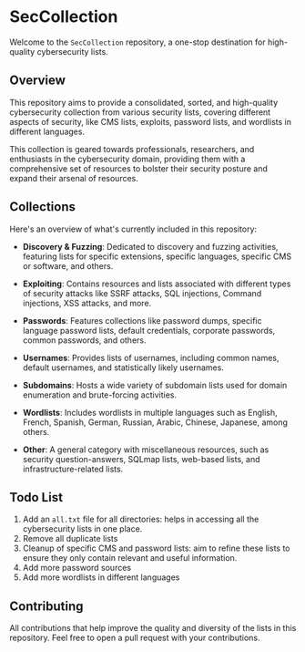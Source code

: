# SecCollection

Welcome to the `SecCollection` repository, a one-stop destination for high-quality cybersecurity lists.

## Overview

This repository aims to provide a consolidated, sorted, and high-quality cybersecurity collection from various security lists, covering different aspects of security, like CMS lists, exploits, password lists, and wordlists in different languages.

This collection is geared towards professionals, researchers, and enthusiasts in the cybersecurity domain, providing them with a comprehensive set of resources to bolster their security posture and expand their arsenal of resources.

## Collections

Here's an overview of what's currently included in this repository:

- **Discovery & Fuzzing**: Dedicated to discovery and fuzzing activities, featuring lists for specific extensions, specific languages, specific CMS or software, and others.

- **Exploiting**: Contains resources and lists associated with different types of security attacks like SSRF attacks, SQL injections, Command injections, XSS attacks, and more.
  
- **Passwords**: Features collections like password dumps, specific language password lists, default credentials, corporate passwords, common passwords, and others.

- **Usernames**: Provides lists of usernames, including common names, default usernames, and statistically likely usernames.

- **Subdomains**: Hosts a wide variety of subdomain lists used for domain enumeration and brute-forcing activities.

- **Wordlists**: Includes wordlists in multiple languages such as English, French, Spanish, German, Russian, Arabic, Chinese, Japanese, among others.

- **Other**: A general category with miscellaneous resources, such as security question-answers, SQLmap lists, web-based lists, and infrastructure-related lists.

## Todo List

1. Add an `all.txt` file for all directories: helps in accessing all the cybersecurity lists in one place.
2. Remove all duplicate lists
3. Cleanup of specific CMS and password lists: aim to refine these lists to ensure they only contain relevant and useful information.
4. Add more password sources
5. Add more wordlists in different languages

## Contributing

All contributions that help improve the quality and diversity of the lists in this repository. Feel free to open a pull request with your contributions.
